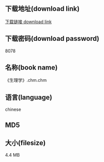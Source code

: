 ## 下载地址(download link)
[下载链接 download link](https://tutu365.netlify.app/?s=%E3%80%8A%E7%94%9F%E7%90%86%E5%AD%A6%E3%80%8B.chm)

## 下载密码(download password)
8078

## 名称(book name)
《生理学》.chm.chm

## 语言(language)
chinese

## MD5


## 大小(filesize)
4.4 MB
